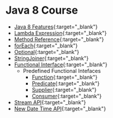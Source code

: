 # Java 8 Course



- [Java 8 Features](https://praveenorugantitech.blogspot.com/2018/08/java-8-features.html){:target="_blank"}
- [Lambda Expression](https://praveenorugantitech.blogspot.com/2018/08/lambda-expression.html){:target="_blank"}
- [Method Reference](https://praveenorugantitech.blogspot.com/2018/08/double-colon-method-reference.html){:target="_blank"}
- [forEach](https://praveenorugantitech.blogspot.com/2018/08/foreach.html){:target="_blank"}
- [Optional](https://praveenorugantitech.blogspot.com/2018/08/optional.html){:target="_blank"}
- [StringJoiner](https://praveenorugantitech.blogspot.com/2018/08/stringjoiner.html){:target="_blank"}
- [Functional Interface](https://praveenorugantitech.blogspot.com/2018/08/functional-interface.html){:target="_blank"}
   - Predefined Functional Intefaces
      - [Function](https://praveenorugantitech.blogspot.com/2018/08/functionpredefined-functionalinterface.html){:target="_blank"}
      - [Predicate](https://praveenorugantitech.blogspot.com/2018/08/predicatepredefined-functionalinterface.html){:target="_blank"}
      - [Supplier](https://praveenorugantitech.blogspot.com/2018/08/supplierpredefined-functionalinterface.html){:target="_blank"}
      - [Consumer](https://praveenorugantitech.blogspot.com/2018/08/consumerpredefined-functional-interface.html){:target="_blank"}
- [Stream API](https://praveenorugantitech.blogspot.com/2018/09/stream-api.html){:target="_blank"}
- [New Date Time API](https://praveenorugantitech.blogspot.com/2018/11/new-date-time-api-in-java-8.html){:target="_blank"}








